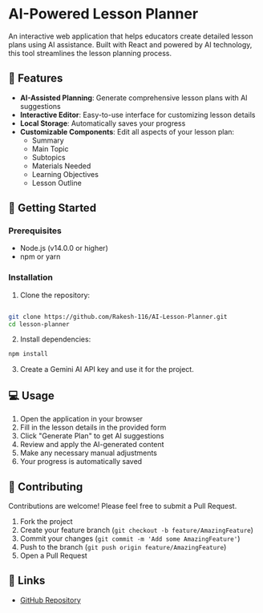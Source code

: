 # AI-Powered Lesson Planner

An interactive web application that helps educators create detailed lesson plans using AI assistance. Built with React and powered by AI technology, this tool streamlines the lesson planning process.

## 🌟 Features

- **AI-Assisted Planning**: Generate comprehensive lesson plans with AI suggestions
- **Interactive Editor**: Easy-to-use interface for customizing lesson details
- **Local Storage**: Automatically saves your progress
- **Customizable Components**: Edit all aspects of your lesson plan:
  - Summary
  - Main Topic
  - Subtopics
  - Materials Needed
  - Learning Objectives
  - Lesson Outline

## 🚀 Getting Started

### Prerequisites

- Node.js (v14.0.0 or higher)
- npm or yarn

### Installation

1. Clone the repository:

```bash

git clone https://github.com/Rakesh-116/AI-Lesson-Planner.git
cd lesson-planner
```

2. Install dependencies:

```bash
npm install
```

3. Create a Gemini AI API key and use it for the project.

## 💻 Usage

1. Open the application in your browser
2. Fill in the lesson details in the provided form
3. Click "Generate Plan" to get AI suggestions
4. Review and apply the AI-generated content
5. Make any necessary manual adjustments
6. Your progress is automatically saved

## 🤝 Contributing

Contributions are welcome! Please feel free to submit a Pull Request.

1. Fork the project
2. Create your feature branch (`git checkout -b feature/AmazingFeature`)
3. Commit your changes (`git commit -m 'Add some AmazingFeature'`)
4. Push to the branch (`git push origin feature/AmazingFeature`)
5. Open a Pull Request

## 🔗 Links

- [GitHub Repository](https://github.com/Rakesh-116/AI-Lesson-Planner)

